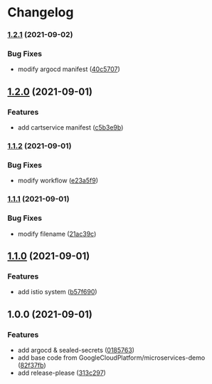 # Changelog

### [1.2.1](https://www.github.com/nyuta01/argocd-demo/compare/v1.2.0...v1.2.1) (2021-09-02)


### Bug Fixes

* modify argocd manifest ([40c5707](https://www.github.com/nyuta01/argocd-demo/commit/40c5707acf0672d83eb6a6775197a77b52e8c4ca))

## [1.2.0](https://www.github.com/nyuta01/argocd-demo/compare/v1.1.2...v1.2.0) (2021-09-01)


### Features

* add cartservice manifest ([c5b3e9b](https://www.github.com/nyuta01/argocd-demo/commit/c5b3e9b6a38586f14cd38caf32bca60133809d36))

### [1.1.2](https://www.github.com/nyuta01/argocd-demo/compare/v1.1.1...v1.1.2) (2021-09-01)


### Bug Fixes

* modify workflow ([e23a5f9](https://www.github.com/nyuta01/argocd-demo/commit/e23a5f9f53cdb7b45e37033f3959d3b2a8c65ac8))

### [1.1.1](https://www.github.com/nyuta01/argocd-demo/compare/v1.1.0...v1.1.1) (2021-09-01)


### Bug Fixes

* modify filename ([21ac39c](https://www.github.com/nyuta01/argocd-demo/commit/21ac39cd021473122f10b4bf3f883ce49873506c))

## [1.1.0](https://www.github.com/nyuta01/argocd-demo/compare/v1.0.0...v1.1.0) (2021-09-01)


### Features

* add istio system ([b57f690](https://www.github.com/nyuta01/argocd-demo/commit/b57f69096450c3f7d8b1a5a8918c6334cfd35206))

## 1.0.0 (2021-09-01)


### Features

* add argocd & sealed-secrets ([0185763](https://www.github.com/nyuta01/argocd-demo/commit/0185763f60d104507a82f17127529f660b3b91bd))
* add base code from GoogleCloudPlatform/microservices-demo ([82f37fb](https://www.github.com/nyuta01/argocd-demo/commit/82f37fbe1b773d07e8a0c39312f80377d0010cc2))
* add release-please ([313c297](https://www.github.com/nyuta01/argocd-demo/commit/313c297e6c79af257f399c9b415d932ed313dddb))
